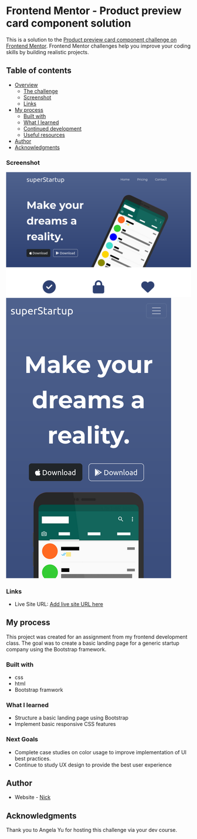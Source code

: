 # Frontend Mentor - Product preview card component solution

This is a solution to the [Product preview card component challenge on Frontend Mentor](https://www.frontendmentor.io/challenges/product-preview-card-component-GO7UmttRfa). Frontend Mentor challenges help you improve your coding skills by building realistic projects.

## Table of contents

- [Overview](#overview)
  - [The challenge](#the-challenge)
  - [Screenshot](#screenshot)
  - [Links](#links)
- [My process](#my-process)
  - [Built with](#built-with)
  - [What I learned](#what-i-learned)
  - [Continued development](#continued-development)
  - [Useful resources](#useful-resources)
- [Author](#author)
- [Acknowledgments](#acknowledgments)


### Screenshot

![](./screenshot-desktop.png)
![](./screenshot-mobile.png)

### Links

- Live Site URL: [Add live site URL here](https://your-live-site-url.com)

## My process
This project was created for an assignment from my frontend development class. The goal was to create a basic landing page for a generic startup company using the Bootstrap framework.

### Built with

- css
- html
- Bootstrap framwork

### What I learned
- Structure a basic landing page using Bootstrap
- Implement basic responsive CSS features


### Next Goals
- Complete case studies on color usage to improve implementation of UI best practices.
- Continue to study UX design to provide the best user experience


## Author

- Website - [Nick](https://harmonia.codes)


## Acknowledgments

Thank you to Angela Yu for hosting this challenge via your dev course.
